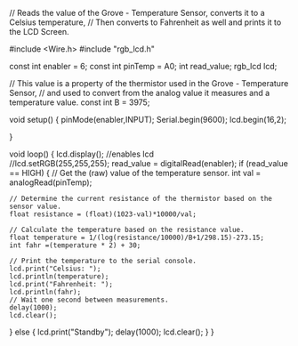 // Reads the value of the Grove - Temperature Sensor, converts it to a Celsius temperature,
// Then converts to Fahrenheit as well and prints it to the LCD Screen.

#include <Wire.h>
#include "rgb_lcd.h"

const int enabler = 6;
const int pinTemp = A0;
int read_value;
rgb_lcd lcd;
 
 // This value is a property of the thermistor used in the Grove - Temperature Sensor,
// and used to convert from the analog value it measures and a temperature value.
const int B = 3975;
 
void setup()
{
  pinMode(enabler,INPUT);
  Serial.begin(9600);
  lcd.begin(16,2);                                                                         

}

void loop()
{ 
  lcd.display(); //enables lcd  
  //lcd.setRGB(255,255,255);
  read_value = digitalRead(enabler);
   if (read_value == HIGH)
   {
    // Get the (raw) value of the temperature sensor.
    int val = analogRead(pinTemp);

    // Determine the current resistance of the thermistor based on the sensor value.
    float resistance = (float)(1023-val)*10000/val;

    // Calculate the temperature based on the resistance value.
    float temperature = 1/(log(resistance/10000)/B+1/298.15)-273.15;
    int fahr =(temperature * 2) + 30;

    // Print the temperature to the serial console.
    lcd.print("Celsius: ");
    lcd.println(temperature);
    lcd.print("Fahrenheit: ");
    lcd.println(fahr);
    // Wait one second between measurements.
    delay(1000);
    lcd.clear();
   }
   else 
 {
  lcd.print("Standby");
 delay(1000); 
 lcd.clear();
 }
}
